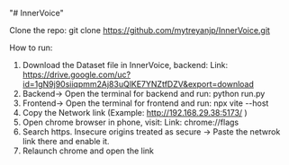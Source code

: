 "# InnerVoice" 

Clone the repo: git clone https://github.com/mytreyanjp/InnerVoice.git

How to run:
1. Download the Dataset file in InnerVoice, backend:
Link: https://drive.google.com/uc?id=1gN9j90siiqpmm2Aj83uQlKE7YNZtfDZV&export=download
2. Backend-> Open the terminal for backend and run: python run.py
3. Frontend-> Open the terminal for frontend and run: npx vite --host
4. Copy the Network link (Example:  http://192.168.29.38:5173/ )
5. Open chrome browser in phone, visit:
Link: chrome://flags
6. Search https. Insecure origins treated as secure -> Paste the netwrok link there and enable it.
7. Relaunch chrome and open the link 



